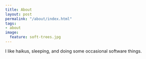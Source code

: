 ```yaml
---
title: About
layout: post
permalink: "/about/index.html"
tags:
- about
image:
  feature: soft-trees.jpg
---
```



I like haikus, sleeping, and doing some occasional software things.